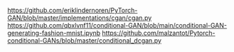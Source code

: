 https://github.com/eriklindernoren/PyTorch-GAN/blob/master/implementations/cgan/cgan.py
https://github.com/qbxlvnf11/conditional-GAN/blob/main/conditional-GAN-generating-fashion-mnist.ipynb
https://github.com/malzantot/Pytorch-conditional-GANs/blob/master/conditional_dcgan.py
